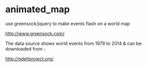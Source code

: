 animated_map
============

use greensock/jquery to make events flash on a world map

http://www.greensock.com/

The data source shows world events from 1979 to 2014 & can be downloaded from : 

http://gdeltproject.org/



